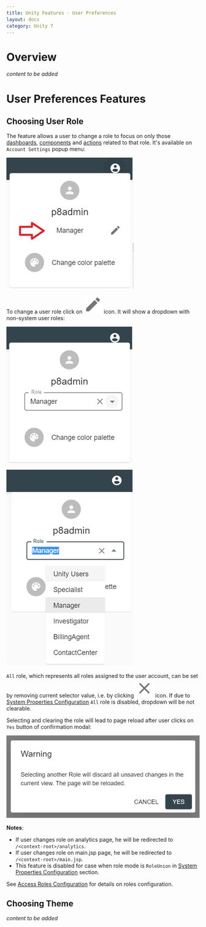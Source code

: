```yaml
---
title: Unity Features - User Preferences
layout: docs
category: Unity 7
---
```

# Overview

*content to be added*

# User Preferences Features

## Choosing User Role

The feature allows a user to change a role to focus on only those [dashboards](../../configuration/dashboards.md), 
[components](../../configuration/dashboards/component-tag.md) and [actions](../../configuration/actions.md) 
related to that role. 
It's available on `Account Settings` popup menu:

![User Role](./user-preferences/images/current-user-role.png)

To change a user role click on ![change](./user-preferences/images/icons/edit.svg) icon. 
It will show a dropdown with non-system user roles:

![User Role Dropdown](./user-preferences/images/current-user-role-dropdown.png) 

![Changing User Role](./user-preferences/images/changing-user-role.png) 

`All` role, which represents all roles assigned to the user account, can be set by removing current selector value, 
i.e. by clicking ![remove](./user-preferences/images/icons/remove.svg) icon. If due to 
[System Properties Configuration](../../configuration/basic-steps/system-properties.md) `All` role is disabled, 
dropdown will be not clearable.

Selecting and clearing the role will lead to page reload after user clicks on `Yes` button of confirmation modal:

![Changing User Role Confirmation](./user-preferences/images/changing-user-confirmation.png)

**Notes**: 
- If user changes role on analytics page, he will be redirected to `/<context-root>/analytics`.
- If user changes role on main.jsp page, he will be redirected to `/<context-root>/main.jsp`.
- This feature is disabled for case when role mode is `RoleUnion` in 
[System Properties Configuration](../../configuration/basic-steps/system-properties.md) section.

See [Access Roles Configuration](../../configuration/tags-list/access-roles-tag.md) for details on roles configuration.

## Choosing Theme

*content to be added*